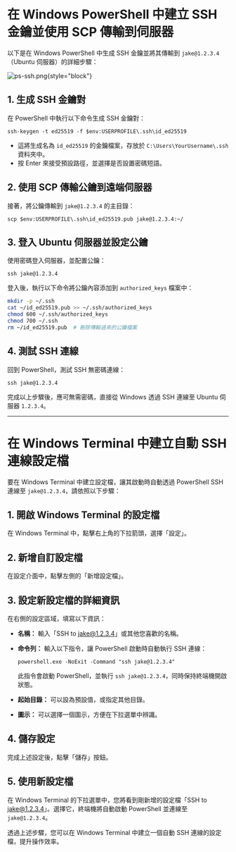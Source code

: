 # 在 Windows PowerShell 中建立 SSH 金鑰並使用 SCP 傳輸到伺服器

以下是在 Windows PowerShell 中生成 SSH 金鑰並將其傳輸到 `jake@1.2.3.4`（Ubuntu 伺服器）的詳細步驟：

![ps-ssh.png](ps-ssh.png){style="block"}

## 1. 生成 SSH 金鑰對

在 PowerShell 中執行以下命令生成 SSH 金鑰對：

```Shell
ssh-keygen -t ed25519 -f $env:USERPROFILE\.ssh\id_ed25519
```

- 這將生成名為 `id_ed25519` 的金鑰檔案，存放於 `C:\Users\YourUsername\.ssh` 資料夾中。
- 按 Enter 來接受預設路徑，並選擇是否設置密碼短語。

## 2. 使用 SCP 傳輸公鑰到遠端伺服器

接著，將公鑰傳輸到 `jake@1.2.3.4` 的主目錄：

```Shell
scp $env:USERPROFILE\.ssh\id_ed25519.pub jake@1.2.3.4:~/
```

## 3. 登入 Ubuntu 伺服器並設定公鑰

使用密碼登入伺服器，並配置公鑰：

```Shell
ssh jake@1.2.3.4
```

登入後，執行以下命令將公鑰內容添加到 `authorized_keys` 檔案中：

```bash
mkdir -p ~/.ssh
cat ~/id_ed25519.pub >> ~/.ssh/authorized_keys
chmod 600 ~/.ssh/authorized_keys
chmod 700 ~/.ssh
rm ~/id_ed25519.pub  # 刪除傳輸過來的公鑰檔案
```

## 4. 測試 SSH 連線

回到 PowerShell，測試 SSH 無密碼連線：

```Shell
ssh jake@1.2.3.4
```

完成以上步驟後，應可無需密碼，直接從 Windows 透過 SSH 連線至 Ubuntu 伺服器 `1.2.3.4`。

---

# 在 Windows Terminal 中建立自動 SSH 連線設定檔

要在 Windows Terminal 中建立設定檔，讓其啟動時自動透過 PowerShell SSH 連線至 `jake@1.2.3.4`，請依照以下步驟：

## 1. 開啟 Windows Terminal 的設定檔

在 Windows Terminal 中，點擊右上角的下拉箭頭，選擇「設定」。

## 2. 新增自訂設定檔

在設定介面中，點擊左側的「新增設定檔」。

## 3. 設定新設定檔的詳細資訊

在右側的設定區域，填寫以下資訊：

- **名稱：** 輸入「SSH to jake@1.2.3.4」或其他您喜歡的名稱。
- **命令列：** 輸入以下指令，讓 PowerShell 啟動時自動執行 SSH 連線：

  ```Shell
  powershell.exe -NoExit -Command "ssh jake@1.2.3.4"
  ```

  此指令會啟動 PowerShell，並執行 `ssh jake@1.2.3.4`，同時保持終端機開啟狀態。

- **起始目錄：** 可以設為預設值，或指定其他目錄。
- **圖示：** 可以選擇一個圖示，方便在下拉選單中辨識。

## 4. 儲存設定

完成上述設定後，點擊「儲存」按鈕。

## 5. 使用新設定檔

在 Windows Terminal 的下拉選單中，您將看到剛新增的設定檔「SSH to jake@1.2.3.4」。選擇它，終端機將自動啟動 PowerShell 並連線至 `jake@1.2.3.4`。

透過上述步驟，您可以在 Windows Terminal 中建立一個自動 SSH 連線的設定檔，提升操作效率。
